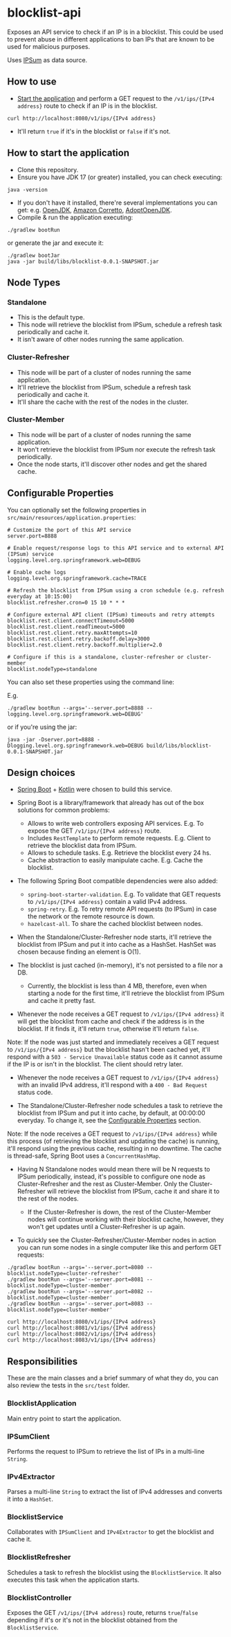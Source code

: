 # blocklist-api
Exposes an API service to check if an IP is in a blocklist. This could be used to prevent abuse in different applications to ban IPs that are known to be used for malicious purposes.

Uses [IPSum](https://github.com/stamparm/ipsum) as data source.

## How to use
* [Start the application](#how-to-start-the-application) and perform a GET request to the `/v1/ips/{IPv4 address}` route to check if an IP is in the blocklist. 
```
curl http://localhost:8080/v1/ips/{IPv4 address}
```
* It'll return `true` if it's in the blocklist or `false` if it's not.

## How to start the application
* Clone this repository.
* Ensure you have JDK 17 (or greater) installed, you can check executing:
```
java -version
``` 
* If you don't have it installed, there're several implementations you can get: e.g. [OpenJDK](https://jdk.java.net/archive/), [Amazon Corretto](https://docs.aws.amazon.com/corretto/latest/corretto-17-ug/downloads-list.html), [AdoptOpenJDK](https://adoptium.net/temurin/releases/).
* Compile & run the application executing:
```
./gradlew bootRun
```

or generate the jar and execute it:

```
./gradlew bootJar
java -jar build/libs/blocklist-0.0.1-SNAPSHOT.jar
```

## Node Types

### Standalone
* This is the default type.
* This node will retrieve the blocklist from IPSum, schedule a refresh task periodically and cache it.
* It isn't aware of other nodes running the same application.

### Cluster-Refresher
* This node will be part of a cluster of nodes running the same application.
* It'll retrieve the blocklist from IPSum, schedule a refresh task periodically and cache it. 
* It'll share the cache with the rest of the nodes in the cluster.

### Cluster-Member
* This node will be part of a cluster of nodes running the same application.
* It won't retrieve the blocklist from IPSum nor execute the refresh task periodically. 
* Once the node starts, it'll discover other nodes and get the shared cache.

## Configurable Properties
You can optionally set the following properties in `src/main/resources/application.properties`:

```
# Customize the port of this API service
server.port=8888

# Enable request/response logs to this API service and to external API (IPSum) service
logging.level.org.springframework.web=DEBUG

# Enable cache logs
logging.level.org.springframework.cache=TRACE

# Refresh the blocklist from IPSum using a cron schedule (e.g. refresh everyday at 10:15:00)
blocklist.refresher.cron=0 15 10 * * *

# Configure external API client (IPSum) timeouts and retry attempts
blocklist.rest.client.connectTimeout=5000
blocklist.rest.client.readTimeout=5000
blocklist.rest.client.retry.maxAttempts=10
blocklist.rest.client.retry.backoff.delay=3000
blocklist.rest.client.retry.backoff.multiplier=2.0

# Configure if this is a standalone, cluster-refresher or cluster-member 
blocklist.nodeType=standalone
```

You can also set these properties using the command line:

E.g.
```
./gradlew bootRun --args='--server.port=8888 --logging.level.org.springframework.web=DEBUG'
```
or if you're using the jar:
```
java -jar -Dserver.port=8888 -Dlogging.level.org.springframework.web=DEBUG build/libs/blocklist-0.0.1-SNAPSHOT.jar
```

## Design choices
* [Spring Boot](https://spring.io/projects/spring-boot) + [Kotlin](https://kotlinlang.org/) were chosen to build this service.

* Spring Boot is a library/framework that already has out of the box solutions for common problems:
  * Allows to write web controllers exposing API services. E.g. To expose the GET `/v1/ips/{IPv4 address}` route.
  * Includes `RestTemplate` to perform remote requests. E.g. Client to retrieve the blocklist data from IPSum.
  * Allows to schedule tasks. E.g. Retrieve the blocklist every 24 hs.
  * Cache abstraction to easily manipulate cache. E.g. Cache the blocklist.

* The following Spring Boot compatible dependencies were also added:
  * `spring-boot-starter-validation`. E.g. To validate that GET requests to `/v1/ips/{IPv4 address}` contain a valid IPv4 address.
  * `spring-retry`. E.g. To retry remote API requests (to IPSum) in case the network or the remote resource is down.
  * `hazelcast-all`. To share the cached blocklist between nodes. 

* When the Standalone/Cluster-Refresher node starts, it'll retrieve the blocklist from IPSum and put it into cache as a HashSet. HashSet was chosen because finding an element is O(1).

* The blocklist is just cached (in-memory), it's not persisted to a file nor a DB.
  * Currently, the blocklist is less than 4 MB, therefore, even when starting a node for the first time, it'll retrieve the blocklist from IPSum and cache it pretty fast.

* Whenever the node receives a GET request to `/v1/ips/{IPv4 address}` it will get the blocklist from cache and check if the address is in the blocklist. If it finds it, it'll return `true`, otherwise it'll return `false`.

Note: If the node was just started and immediately receives a GET request to `/v1/ips/{IPv4 address}` but the blocklist hasn't been cached yet, it'll respond with a `503 - Service Unavailable` status code as it cannot assume if the IP is or isn't in the blocklist. The client should retry later.

* Whenever the node receives a GET request to `/v1/ips/{IPv4 address}` with an invalid IPv4 address, it'll respond with a `400 - Bad Request` status code.

* The Standalone/Cluster-Refresher node schedules a task to retrieve the blocklist from IPSum and put it into cache, by default, at 00:00:00 everyday. To change it, see the [Configurable Properties](#configurable-properties) section.

Note: If the node receives a GET request to `/v1/ips/{IPv4 address}` while this process (of retrieving the blocklist and updating the cache) is running, it'll respond using the previous cache, resulting in no downtime. The cache is thread-safe, Spring Boot uses a `ConcurrentHashMap`.

* Having N Standalone nodes would mean there will be N requests to IPSum periodically, instead, it's possible to configure one node as Cluster-Refresher and the rest as Cluster-Member. Only the Cluster-Refresher will retrieve the blocklist from IPSum, cache it and share it to the rest of the nodes.
  * If the Cluster-Refresher is down, the rest of the Cluster-Member nodes will continue working with their blocklist cache, however, they won't get updates until a Cluster-Refresher is up again.

* To quickly see the Cluster-Refresher/Cluster-Member nodes in action you can run some nodes in a single computer like this and perform GET requests:
```
./gradlew bootRun --args='--server.port=8080 --blocklist.nodeType=cluster-refresher'
./gradlew bootRun --args='--server.port=8081 --blocklist.nodeType=cluster-member'
./gradlew bootRun --args='--server.port=8082 --blocklist.nodeType=cluster-member'
./gradlew bootRun --args='--server.port=8083 --blocklist.nodeType=cluster-member'

curl http://localhost:8080/v1/ips/{IPv4 address}
curl http://localhost:8081/v1/ips/{IPv4 address}
curl http://localhost:8082/v1/ips/{IPv4 address}
curl http://localhost:8083/v1/ips/{IPv4 address}
```

## Responsibilities
These are the main classes and a brief summary of what they do, you can also review the tests in the `src/test` folder.

### BlocklistApplication
Main entry point to start the application.

### IPSumClient
Performs the request to IPSum to retrieve the list of IPs in a multi-line `String`.

### IPv4Extractor
Parses a multi-line `String` to extract the list of IPv4 addresses and converts it into a `HashSet`.

### BlocklistService
Collaborates with `IPSumClient` and `IPv4Extractor` to get the blocklist and cache it.

### BlocklistRefresher
Schedules a task to refresh the blocklist using the `BlocklistService`. It also executes this task when the application starts.

### BlocklistController
Exposes the GET `/v1/ips/{IPv4 address}` route, returns `true`/`false` depending if it's or it's not in the blocklist obtained from the `BlocklistService`.